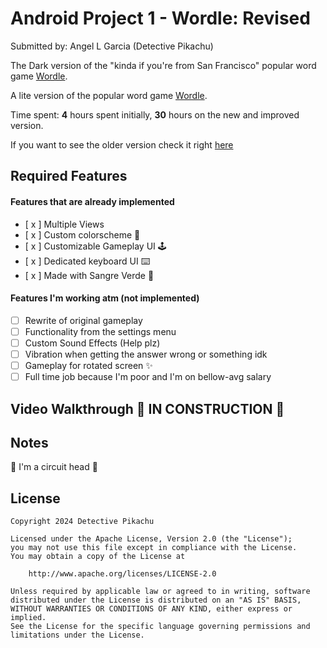 
# Android Project 1 - Wordle: Revised

Submitted by: Angel L Garcia (Detective Pikachu)

The Dark version of the "kinda if you're from San Francisco" popular word game [Wordle](https://www.nytimes.com/games/wordle/index.html).

A lite version of the popular word game [Wordle](https://www.nytimes.com/games/wordle/index.html).

Time spent: **4** hours spent initially, **30** hours on the new and improved version.

If you want to see the older version check it right [here](https://github.com/FrenzyExists/Wordle)

## Required Features

#### Features that are already implemented
- [ x ] Multiple Views
- [ x ] Custom colorscheme 💅
- [ x ] Customizable Gameplay UI 🕹️
- [ x ] Dedicated keyboard UI ⌨️
- [ x ] Made with Sangre Verde 🐾

#### Features I'm working atm (not implemented)
- [ ] Rewrite of original gameplay
- [ ] Functionality from the settings menu
- [ ] Custom Sound Effects (Help plz)
- [ ] Vibration when getting the answer wrong or something idk
- [ ] Gameplay for rotated screen ✨
- [ ] Full time job because I'm poor and I'm on bellow-avg salary

## Video Walkthrough 🚧 IN CONSTRUCTION 🚧

## Notes

🤘 I'm a circuit head 🤘

## License

    Copyright 2024 Detective Pikachu

    Licensed under the Apache License, Version 2.0 (the "License");
    you may not use this file except in compliance with the License.
    You may obtain a copy of the License at

        http://www.apache.org/licenses/LICENSE-2.0

    Unless required by applicable law or agreed to in writing, software
    distributed under the License is distributed on an "AS IS" BASIS,
    WITHOUT WARRANTIES OR CONDITIONS OF ANY KIND, either express or implied.
    See the License for the specific language governing permissions and
    limitations under the License.



